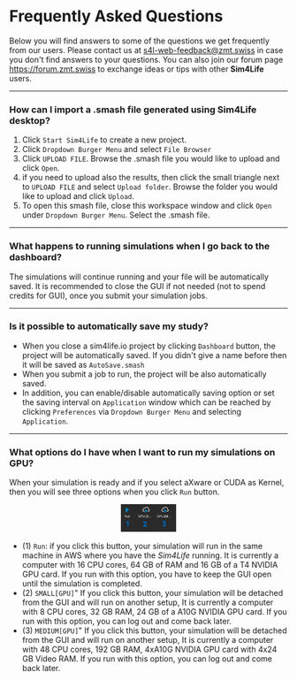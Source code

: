 # Frequently Asked Questions

Below you will find answers to some of the questions we get frequently from our users. Please contact us at [s4l-web-feedback@zmt.swiss](mailto:s4l-web-feedback@zmt.swiss) in case you don't find answers to your questions. You can also join our forum page https://forum.zmt.swiss to exchange ideas or tips with other **Sim4Life** users.

---

### How can I import a .smash file generated using Sim4Life desktop?

1. Click ```Start Sim4Life``` to create a new project.
2. Click ```Dropdown Burger Menu``` and select ```File Browser```
3. Click ```UPLOAD FILE```. Browse the .smash file you would like to upload and click ```Open```. 
4. if you need to upload also the results, then click the small triangle next to ```UPLOAD FILE``` and select ```Upload folder```. Browse the folder you would like to upload and click ```Upload```.
5. To open this smash file, close this workspace window and click ```Open``` under  ```Dropdown Burger Menu```. Select the .smash file. 

---

### What happens to running simulations when I go back to the dashboard?

The simulations will continue running and your file will be automatically saved. It is recommended to close the GUI if not needed (not to spend credits for GUI), once you submit your simulation jobs.   

---

### Is it possible to automatically save my study?

- When you close a sim4life.io project by clicking ```Dashboard``` button, the project will be automatically saved. If you didn't give a name before then it will be saved as ```AutoSave.smash```
- When you submit a job to run, the project will be also automatically saved. 
- In addition, you can enable/disable automatically saving option or set the saving interval on ```Application``` window which can be reached by clicking ```Preferences``` via  ```Dropdown Burger Menu``` and selecting ```Application```.

---

### What options do I have when I want to run my simulations on GPU?

When your simulation is ready and if you select aXware or CUDA as Kernel, then you will see three options when you click ```Run``` button. 

<p align="center">
  <img width="20%" src="assets/runoptions.png">
</p>

- (1) ```Run```: if you click this button, your simulation will run in the same machine in AWS where you have the *Sim4Life* running. It is currently a computer with 16 CPU cores, 64 GB of RAM and 16 GB of a T4 NVIDIA GPU card. If you run with this option, you have to keep the GUI open until the simulation is completed.
- (2) ```SMALL[GPU]```" If you click this button, your simulation will be detached from the GUI and will run on another setup, It is currently a computer with 8 CPU cores, 32 GB RAM, 24 GB of a A10G NVIDIA GPU card. If you run with this option, you can log out and come back later.
- (3) ```MEDIUM[GPU]```" If you click this button, your simulation will be detached from the GUI and will run on another setup, It is currently a computer with 48 CPU cores, 192 GB RAM, 4xA10G NVIDIA GPU card with 4x24 GB Video RAM. If you run with this option, you can log out and come back later.